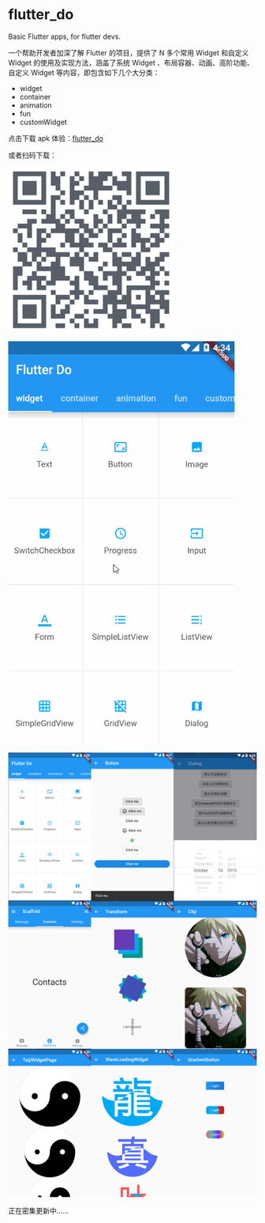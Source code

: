 # flutter_do

Basic Flutter apps, for flutter devs.

一个帮助开发者加深了解 Flutter 的项目，提供了 N 多个常用 Widget 和自定义 Widget 的使用及实现方法，涵盖了系统 Widget 、布局容器、动画、高阶功能、自定义 Widget 等内容，即包含如下几个大分类：

- widget
- container
- animation
- fun
- customWidget

点击下载 apk 体验：[flutter_do](release/app-release.apk)

或者扫码下载：

![](release/qrcode.png)

![](release/screenshot.gif)

![](release/display.png)

正在密集更新中……